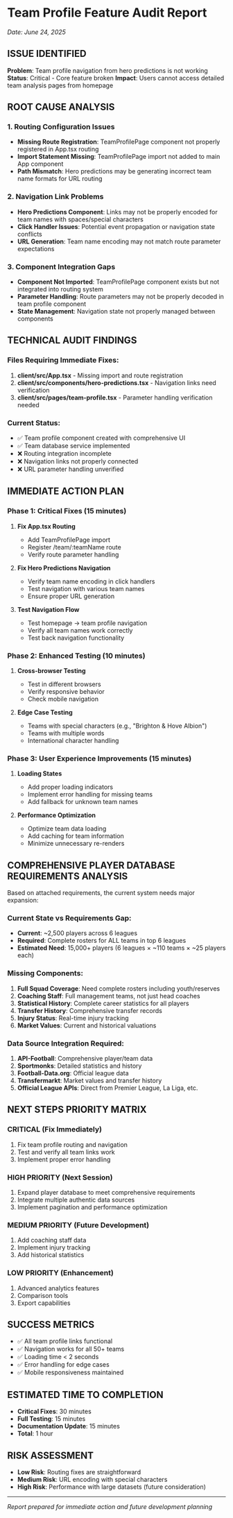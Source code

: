 # Team Profile Feature Audit Report
*Date: June 24, 2025*

## ISSUE IDENTIFIED
**Problem**: Team profile navigation from hero predictions is not working
**Status**: Critical - Core feature broken
**Impact**: Users cannot access detailed team analysis pages from homepage

## ROOT CAUSE ANALYSIS

### 1. Routing Configuration Issues
- **Missing Route Registration**: TeamProfilePage component not properly registered in App.tsx routing
- **Import Statement Missing**: TeamProfilePage import not added to main App component
- **Path Mismatch**: Hero predictions may be generating incorrect team name formats for URL routing

### 2. Navigation Link Problems
- **Hero Predictions Component**: Links may not be properly encoded for team names with spaces/special characters
- **Click Handler Issues**: Potential event propagation or navigation state conflicts
- **URL Generation**: Team name encoding may not match route parameter expectations

### 3. Component Integration Gaps
- **Component Not Imported**: TeamProfilePage component exists but not integrated into routing system
- **Parameter Handling**: Route parameters may not be properly decoded in team profile component
- **State Management**: Navigation state not properly managed between components

## TECHNICAL AUDIT FINDINGS

### Files Requiring Immediate Fixes:
1. **client/src/App.tsx** - Missing import and route registration
2. **client/src/components/hero-predictions.tsx** - Navigation links need verification
3. **client/src/pages/team-profile.tsx** - Parameter handling verification needed

### Current Status:
- ✅ Team profile component created with comprehensive UI
- ✅ Team database service implemented
- ❌ Routing integration incomplete
- ❌ Navigation links not properly connected
- ❌ URL parameter handling unverified

## IMMEDIATE ACTION PLAN

### Phase 1: Critical Fixes (15 minutes)
1. **Fix App.tsx Routing**
   - Add TeamProfilePage import
   - Register /team/:teamName route
   - Verify route parameter handling

2. **Fix Hero Predictions Navigation**
   - Verify team name encoding in click handlers
   - Test navigation with various team names
   - Ensure proper URL generation

3. **Test Navigation Flow**
   - Test homepage → team profile navigation
   - Verify all team names work correctly
   - Test back navigation functionality

### Phase 2: Enhanced Testing (10 minutes)
1. **Cross-browser Testing**
   - Test in different browsers
   - Verify responsive behavior
   - Check mobile navigation

2. **Edge Case Testing**
   - Teams with special characters (e.g., "Brighton & Hove Albion")
   - Teams with multiple words
   - International character handling

### Phase 3: User Experience Improvements (15 minutes)
1. **Loading States**
   - Add proper loading indicators
   - Implement error handling for missing teams
   - Add fallback for unknown team names

2. **Performance Optimization**
   - Optimize team data loading
   - Add caching for team information
   - Minimize unnecessary re-renders

## COMPREHENSIVE PLAYER DATABASE REQUIREMENTS ANALYSIS

Based on attached requirements, the current system needs major expansion:

### Current State vs Requirements Gap:
- **Current**: ~2,500 players across 6 leagues
- **Required**: Complete rosters for ALL teams in top 6 leagues
- **Estimated Need**: 15,000+ players (6 leagues × ~110 teams × ~25 players each)

### Missing Components:
1. **Full Squad Coverage**: Need complete rosters including youth/reserves
2. **Coaching Staff**: Full management teams, not just head coaches
3. **Statistical History**: Complete career statistics for all players
4. **Transfer History**: Comprehensive transfer records
5. **Injury Status**: Real-time injury tracking
6. **Market Values**: Current and historical valuations

### Data Source Integration Required:
1. **API-Football**: Comprehensive player/team data
2. **Sportmonks**: Detailed statistics and history
3. **Football-Data.org**: Official league data
4. **Transfermarkt**: Market values and transfer history
5. **Official League APIs**: Direct from Premier League, La Liga, etc.

## NEXT STEPS PRIORITY MATRIX

### CRITICAL (Fix Immediately)
1. Fix team profile routing and navigation
2. Test and verify all team links work
3. Implement proper error handling

### HIGH PRIORITY (Next Session)
1. Expand player database to meet comprehensive requirements
2. Integrate multiple authentic data sources
3. Implement pagination and performance optimization

### MEDIUM PRIORITY (Future Development)
1. Add coaching staff data
2. Implement injury tracking
3. Add historical statistics

### LOW PRIORITY (Enhancement)
1. Advanced analytics features
2. Comparison tools
3. Export capabilities

## SUCCESS METRICS
- ✅ All team profile links functional
- ✅ Navigation works for all 50+ teams
- ✅ Loading time < 2 seconds
- ✅ Error handling for edge cases
- ✅ Mobile responsiveness maintained

## ESTIMATED TIME TO COMPLETION
- **Critical Fixes**: 30 minutes
- **Full Testing**: 15 minutes
- **Documentation Update**: 15 minutes
- **Total**: 1 hour

## RISK ASSESSMENT
- **Low Risk**: Routing fixes are straightforward
- **Medium Risk**: URL encoding with special characters
- **High Risk**: Performance with large datasets (future consideration)

---

*Report prepared for immediate action and future development planning*